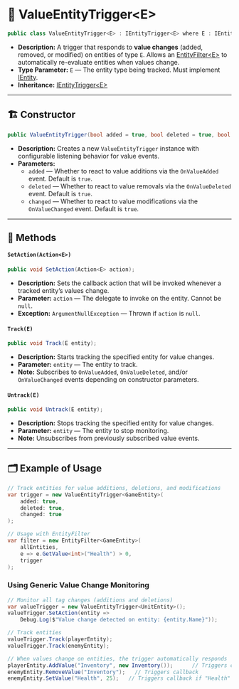 # 🧩 ValueEntityTrigger\<E>

```csharp
public class ValueEntityTrigger<E> : IEntityTrigger<E> where E : IEntity
```

- **Description:** A trigger that responds to **value changes** (added, removed, or modified) on entities of type `E`.
  Allows an [EntityFilter\<E>](EntityFilter%601.md) to automatically re-evaluate entities when values change.
- **Type Parameter:** `E` — The entity type being tracked. Must implement [IEntity](../Entities/IEntity.md).
- **Inheritance:** [IEntityTrigger\<E>](IEntityTrigger%601.md)

---

## 🏗️ Constructor

```csharp
public ValueEntityTrigger(bool added = true, bool deleted = true, bool changed = true)
```

- **Description:** Creates a new `ValueEntityTrigger` instance with configurable listening behavior for value events.
- **Parameters:**
    - `added` — Whether to react to value additions via the `OnValueAdded` event. Default is `true`.
    - `deleted` — Whether to react to value removals via the `OnValueDeleted` event. Default is `true`.
    - `changed` — Whether to react to value modifications via the `OnValueChanged` event. Default is `true`.

---

## 🏹 Methods

#### `SetAction(Action<E>)`

```csharp
public void SetAction(Action<E> action);
```

- **Description:** Sets the callback action that will be invoked whenever a tracked entity’s values change.
- **Parameter:** `action` — The delegate to invoke on the entity. Cannot be `null`.
- **Exception:** `ArgumentNullException` — Thrown if `action` is `null`.

#### `Track(E)`

```csharp
public void Track(E entity);
```

- **Description:** Starts tracking the specified entity for value changes.
- **Parameter:** `entity` — The entity to track.
- **Note:** Subscribes to `OnValueAdded`, `OnValueDeleted`, and/or `OnValueChanged` events depending on constructor
  parameters.

#### `Untrack(E)`

```csharp
public void Untrack(E entity);
```

- **Description:** Stops tracking the specified entity for value changes.
- **Parameter:** `entity` — The entity to stop monitoring.
- **Note:** Unsubscribes from previously subscribed value events.

---

## 🗂 Example of Usage

```csharp
// Track entities for value additions, deletions, and modifications
var trigger = new ValueEntityTrigger<GameEntity>(
    added: true,
    deleted: true,
    changed: true
);

// Usage with EntityFilter
var filter = new EntityFilter<GameEntity>(
    allEntities,
    e => e.GetValue<int>("Health") > 0,
    trigger
);
```

### Using Generic Value Change Monitoring
```csharp
// Monitor all tag changes (additions and deletions)
var valueTrigger = new ValueEntityTrigger<UnitEntity>();
valueTrigger.SetAction(entity =>
    Debug.Log($"Value change detected on entity: {entity.Name}"));

// Track entities
valueTrigger.Track(playerEntity);
valueTrigger.Track(enemyEntity);

// When values change on entities, the trigger automatically responds
playerEntity.AddValue("Inventory", new Inventory());      // Triggers callback
enemyEntity.RemoveValue("Inventory");   // Triggers callback
enemyEntity.SetValue("Health", 25);   // Triggers callback if "Health" value is alreay added!
```